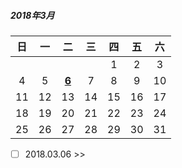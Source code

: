 ##### 2018年3月

|  日  |  一  |      二      |  三  |  四  |  五  |  六  |
| :--: | :--: | :----------: | :--: | :--: | :--: | :--: |
|      |      |              |      |  1   |  2   |  3   |
|  4   |  5   | **<u>6</u>** |  7   |  8   |  9   |  10  |
|  11  |  12  |      13      |  14  |  15  |  16  |  17  |
|  18  |  19  |      20      |  21  |  22  |  23  |  24  |
|  25  |  26  |      27      |  28  |  29  |  30  |  31  |

- [ ] 2018.03.06  >> 
